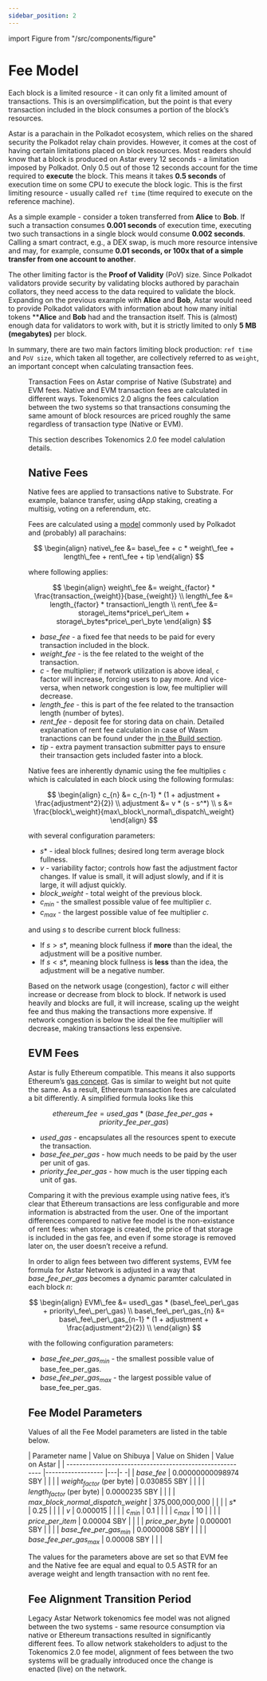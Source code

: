 ```yaml
---
sidebar_position: 2
---
```


import Figure from "/src/components/figure"


# Fee Model

Each block is a limited resource - it can only fit a limited amount of transactions. This is an oversimplification, but the point is that every transaction included in the block consumes a portion of the block’s resources.

Astar is a parachain in the Polkadot ecosystem, which relies on the shared security the Polkadot relay chain provides. However, it comes at the cost of having certain limitations placed on block resources. Most readers should know that a block is produced on Astar every 12 seconds - a limitation imposed by Polkadot. Only 0.5 out of those 12 seconds account for the time required to **execute** the block. This means it takes **0.5 seconds** of execution time on some CPU to execute the block logic. This is the first limiting resource - usually called `ref time` (time required to execute on the reference machine).

As a simple example - consider a token transferred from **Alice** to **Bob**. If such a transaction consumes **0.001 seconds** of execution time, executing two such transactions in a single block would consume **0.002 seconds**. Calling a smart contract, e.g., a DEX swap, is much more resource intensive and may, for example, consume **0.01 seconds, or 100x that of a simple transfer from one account to another**.

The other limiting factor is the __Proof of Validity__ (PoV) size. Since Polkadot validators provide security by validating blocks authored by parachain collators, they need access to the data required to validate the block. Expanding on the previous example with **Alice** and **Bob**, Astar would need to provide Polkadot validators with information about how many initial tokens ****Alice** and **Bob** had and the transaction itself. This is (almost) enough data for validators to work with, but it is strictly limited to only **5 MB (megabytes)** per block.

In summary, there are two main factors limiting block production: `ref time` and `PoV size`, which taken all together, are collectively referred to as `weight`, an important concept when calculating transaction fees.

 <Figure caption="Block Consumption" src={require('/docs/learn/tokenomics2/img/Astar-Block-Consumption.jpeg').default } width="100%" /> 

Transaction Fees on Astar comprise of Native (Substrate) and EVM fees. Native and EVM transaction fees are calculated in different ways. Tokenomics 2.0 aligns the fees calculation between the two systems so that transactions consuming the same amount of block resources are priced roughly the same regardless of transaction type (Native or EVM).

This section describes Tokenomics 2.0 fee model calulation details.

## Native Fees

Native fees are applied to transactions native to Substrate. For example, balance transfer, using dApp staking, creating a multisig, voting on a referendum, etc.

Fees are calculated using a [model](https://research.web3.foundation/Polkadot/overview/token-economics#adjustment-of-fees-over-time) commonly used by Polkadot and (probably) all parachains:

$$
\begin{align}
native\_fee &= base\_fee + c * weight\_fee + length\_fee + rent\_fee + tip
\end{align}
$$

where following applies:

$$
\begin{align}
weight\_fee &= weight_{factor} * \frac{transaction_{weight}}{base_{weight}}
\\
length\_fee &= length_{factor} * transaction\_length
\\
rent\_fee &= storage\_items*price\_per\_item + storage\_bytes*price\_per\_byte
\end{align}
$$

- $base\_fee$ - a fixed fee that needs to be paid for every transaction included in the block.
- $weight\_fee$ - is the fee related to the weight of the transaction.
- $c$ - fee multiplier; if network utilization is above ideal, `c` factor will increase, forcing users to pay more. And vice-versa, when network congestion is low, fee multiplier will decrease.
- $length\_fee$ - this is part of the fee related to the transaction length (number of bytes).
- $rent\_fee$ - deposit fee for storing data on chain. Detailed explanation of rent fee calculation in case of Wasm tranactions can be found under the [in the Build section](/docs/build/wasm/transaction-fees#storage-rent).
- $tip$ - extra payment transaction submitter pays to ensure their transaction gets included faster into a block.

Native fees are inherently dynamic using the fee multiplies `c` which is calculated in each block using the following formulas:

$$
\begin{align}
c_{n} &= c_{n-1} * (1 + adjustment + \frac{adjustment^2}{2})
\\
adjustment &= v * (s - s^*)
\\
s &= \frac{block\_weight}{max\_block\_normal\_dispatch\_weight}
\end{align}
$$


with several configuration parameters:

- $s*$ - ideal block fullnes; desired long term average block fullness.
- $v$ - variability factor; controls how fast the adjustment factor changes. If value is small, it will adjust slowly, and if it is large, it will adjust quickly.
- $block\_weight$ - total weight of the previous block.
- $c_{min}$ - the smallest possible value of fee multiplier $c$.
- $c_{max}$ - the largest possible value of fee multiplier $c$.

and using $s$ to describe current block fullness:
- If $s > s*$, meaning block fullness if **more** than the ideal, the adjustment will be a positive number.
- If $s < s*$, meaning block fullness is **less** than the idea, the adjustment will be a negative number.

Based on the network usage (congestion), factor $c$ will either increase or decrease from block to block. If network is used heavily and blocks are full, it will increase, scaling up the weight fee and thus making the transactions more expensive. If network congestion is below the ideal the fee multiplier will decrease, making transactions less expensive.


## EVM Fees

Astar is fully Ethereum compatible. This means it also supports Ethereum’s [gas concept](https://ethereum.org/en/developers/docs/gas/). Gas is similar to weight but not quite the same. As a result, Ethereum transaction fees are calculated a bit differently. A simplified formula looks like this 

$$ethereum\_fee = used\_gas * (base\_fee\_per\_gas + priority\_fee\_per\_gas)$$

- $used\_gas$ - encapsulates all the resources spent to execute the transaction.
- $base\_fee\_per\_gas$ - how much needs to be paid by the user per unit of gas.
- $priority\_fee\_per\_gas$ - how much is the user tipping each unit of gas.

Comparing it with the previous example using native fees, it’s clear that Ethereum transactions are less configurable and more information is abstracted from the user. One of the important differences compared to native fee model is the non-existance of rent fees: when storage is created, the price of that storage is included in the gas fee, and even if some storage is removed later on, the user doesn’t receive a refund.

In order to align fees between two different systems, EVM fee formula for Astar Network is adjusted in a way that $base\_fee\_per\_gas$ becomes a dynamic paramter calculated in each block $n$:

$$
\begin{align}
EVM\_fee &= used\_gas * (base\_fee\_per\_gas + priority\_fee\_per\_gas)
\\
base\_fee\_per\_gas_{n} &= base\_fee\_per\_gas_{n-1} * (1 + adjustment + \frac{adjustment^2}{2})
\\
\end{align}
$$

with the following configuration parameters:
- $base\_fee\_per\_gas_{min}$ - the smallest possible value of base\_fee\_per\_gas.
- $base\_fee\_per\_gas_{max}$ - the largest possible value of base\_fee\_per\_gas.

## Fee Model Parameters

Values of all the Fee Model parameters are listed in the table below.

| Parameter name                                            | Value on Shibuya          | Value on Shiden | Value on Astar | 
| --------------------------------------------------------- |------------------         |---|- -|
| $base\_fee$                                               | 0.00000000098974 SBY      |   |   |
| $weight_{factor}$ (per byte)                              | 0.030855 SBY              |   |   |
| $length_{factor}$ (per byte)                              | 0.0000235 SBY             |   |   |
| $max\_block\_normal\_dispatch\_weight$                    | 375,000,000,000           |   |   |
| $s*$                                                      | 0.25                      |   |   |
| $v$                                                       | 0.000015                  |   |   |
| $c_{min}$                                                 | 0.1                       |   |   |
| $c_{max}$                                                 | 10                        |   |   |
| $price\_per\_item$                                        | 0.00004 SBY               |   |   |
| $price\_per\_byte$                                        | 0.000001 SBY              |   |   |
| $base\_fee\_per\_gas_{min}$                               | 0.0000008 SBY             |   |   |
| $base\_fee\_per\_gas_{max}$                               | 0.00008 SBY               |   |   |


The values for the parameters above are set so that EVM fee and the Native fee are equal and equal to 0.5 ASTR for an average weight and length transaction with no rent fee.

## Fee Alignment Transition Period

Legacy Astar Network tokenomics fee model was not aligned between the two systems - same resource consumption via native or Ethereum transactions resulted in significantly different fees. To allow network stakeholders to adjust to the Tokenomics 2.0 fee model, alignment of fees between the two systems will be gradually introduced once the change is enacted (live) on the network.